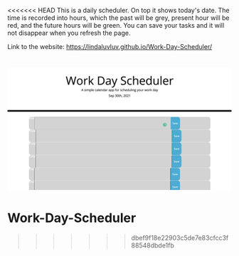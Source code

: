 <<<<<<< HEAD
This is a daily scheduler. On top it shows today's date. The time is recorded into hours, which the past will be grey, present hour will be red, and the future hours will be green. You can save your tasks and it will not disappear when you refresh the page. 

Link to the website: https://lindaluvluv.github.io/Work-Day-Scheduler/

![screenshot]( Screenshot.png "Title")
=======
# Work-Day-Scheduler
>>>>>>> dbef9f18e22903c5de7e83cfcc3f88548dbde1fb
